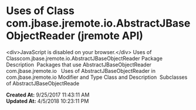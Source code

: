 # Uses of Class com.jbase.jremote.io.AbstractJBaseObjectReader (jremote API)

&lt;div&gt;JavaScript is disabled on your browser.&lt;/div&gt; Uses of Classcom.jbase.jremote.io.AbstractJBaseObjectReader Package Description  Packages that use AbstractJBaseObjectReader    com.jbase.jremote.io   Uses of AbstractJBaseObjectReader in com.jbase.jremote.io Modifier and Type Class and Description  Subclasses of AbstractJBaseObjectReade  

**Created At:** 9/25/2017 11:43:11 AM  
**Updated At:** 4/5/2018 10:23:11 PM  

